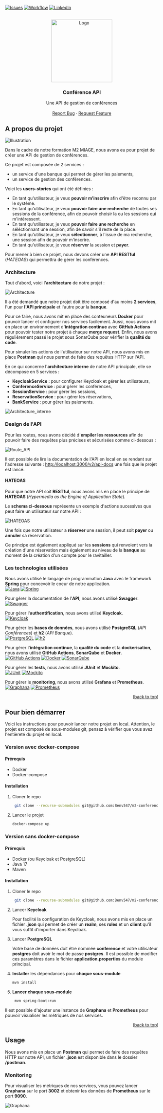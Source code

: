 <a name="readme-top"></a>
[![Issues][issues-shield]][issues-url]
[![Workflow][workflow-shield]][workflow-url]
[![LinkedIn][linkedin-shield]][linkedin-url]



<!-- PROJECT LOGO -->
<br />
<div align="center">
  <a href="https://github.com/Benv547/m2-conference">
    <img src="images/logo.png" alt="Logo" width="200" height="205">
  </a>

<h3 align="center">Conférence API</h3>

  <p align="center">
    Une API de gestion de conférences
    <br />
    <br />
    <a href="https://github.com/Benv547/m2-conference/issues">Report Bug</a>
    ·
    <a href="https://github.com/Benv547/m2-conference/issues">Request Feature</a>
  </p>
</div>

<!-- A PROPOS -->
## A propos du projet

![Illustration](images/conference.png)

Dans le cadre de notre formation M2 MIAGE, nous avons eu pour projet de créer une API de gestion de conférences.

Ce projet est composée de 2 services :
- un service d'une banque qui permet de gérer les paiements,
- un service de gestion des conférences.

Voici les **users-stories** qui ont été définies :
- En tant qu'utilisateur, je veux **pouvoir m'inscrire** afin d'être reconnu par le système.
- En tant qu'utilisateur, je veux **pouvoir faire une recherche** de toutes ses sessions de la conférence, afin de pouvoir choisir la ou les sessions qui m'intéressent.
- En tant qu'utilisateur, je veux **pouvoir faire une recherche** en séléctionnant une session, afin de savoir s'il reste de la place.
- En tant qu'utilisateur, je veux **sélectionner**, à l'issue de ma recherche, une session afin de pouvoir m'inscrire.
- En tant qu'utilisateur, je veux **réserver** la session et **payer**.

Pour mener à bien ce projet, nous devons créer une **API RESTful** (_HATEOAS_) qui permettra de gérer les conférences.

### Architecture

Tout d'abord, voici l'**architecture** de notre projet :

![Architecture](images/architecture.png)

Il a été demandé que notre projet doit être composé d'au moins **2 services**, l'un pour **l'API principale** et l'autre pour la **banque**.

Pour ce faire, nous avons mit en place des conteuneurs **Docker** pour pouvoir lancer et configurer nos services facilement.
Aussi, nous avons mit en place un environnement d'**intégration continue** avec **GitHub Actions** pour pouvoir tester notre projet à chaque **merge request**.
Enfin, nous avons régulièrement passé le projet sous SonarQube pour vérifier la **qualité du code**.

Pour simuler les actions de l'utilisateur sur notre API, nous avons mis en place **Postman** qui nous permet de faire des requêtes HTTP sur l'API.

En ce qui concerne l'**architecture interne** de notre API principale, elle se décompose en 5 services :
- **KeycloakService** : pour configurer Keycloak et gérer les utilisateurs,
- **ConferenceService** : pour gérer les conférences,
- **SessionService** : pour gérer les sessions,
- **ReservationService** : pour gérer les réservations,
- **BankService** : pour gérer les paiements.

![Architecture_interne](images/archi_interne.png)

### Design de l'API

Pour les routes, nous avons décidé d'**empiler les ressources** afin de pouvoir faire des requêtes plus précises et sécurisées comme ci-dessous :

![Route_API](images/api.png)

Il est possible de lire la documentation de l'API en local en se rendant sur l'adresse suivante : [http://localhost:3000/v2/api-docs](http://localhost:3000/v2/api-docs) une fois que le projet est lancé.

#### HATEOAS

Pour que notre API soit **RESTful**, nous avons mis en place le principe de **HATEOAS** (_Hypermedia as the Engine of Application State_).

Le **schema ci-dessous** représente un exemple d'actions sucessives que peut faire un utilisateur sur notre API :

![HATEOAS](images/API_schema.png)

Une fois que notre utilisateur a **réserver** une session, il peut soit **payer** ou **annuler** sa réservation.

Ce principe est également appliqué sur les **sessions** qui renvoient vers la création d'une réservation mais également au niveau de la **banque** au moment de la création d'un compte pour le ravitailler.

### Les technologies utilisées

Nous avons utilisé le langage de programmation **Java** avec le framework **Spring** pour concevoir le coeur de notre application.</br>
[![Java][Java]][Java-url]
[![Spring][Spring.io]][Spring-url]

Pour gérer la documentation de l'**API**, nous avons utilisé **Swagger**.</br>
[![Swagger][Swagger]][Swagger-url]

Pour gérer l'**authentification**, nous avons utilisé **Keycloak**.</br>
[![Keycloak][Keycloak]][Keycloak-url]

Pour gérer les **bases de données**, nous avons utilisé **PostgreSQL** (_API Conférences_) et **h2** (_API Banque_).</br>
[![PostgreSQL][PostgreSQL]][PostgreSQL-url]
[![h2][h2]][h2-url]

Pour gérer l'**intégration continue**, la **qualité du code** et la **dockerisation**, nous avons utilisé **GitHub Actions**, **SonarQube** et **Docker**.</br>
[![GitHub Actions][GitHub Actions]][GitHub Actions-url]
[![Docker][Docker]][Docker-url]
[![SonarQube][SonarQube]][SonarQube-url]

Pour gérer les **tests**, nous avons utilisé **JUnit** et **Mockito**.</br>
[![JUnit][JUnit]][JUnit-url]
[![Mockito][Mockito]][Mockito-url]

Pour gérer le **monitoring**, nous avons utilisé **Grafana** et **Prometheus**.</br>
[![Graphana][Graphana]][Graphana-url]
[![Prometheus][Prometheus]][Prometheus-url]

<p align="right">(<a href="#readme-top">back to top</a>)</p>


<!-- Pour bien démarrer -->
## Pour bien démarrer

Voici les instructions pour pouvoir lancer notre projet en local.
Attention, le projet est composé de sous-modules git, pensez à vérifier que vous avez l'entièreté du projet en local.

### Version avec docker-compose

#### Prérequis

- Docker
- Docker-compose

#### Installation

1. Cloner le repo
   ```sh
    git clone --recurse-submodules git@github.com:Benv547/m2-conference.git
    ```
   
2. Lancer le projet
   ```sh
   docker-compose up
   ```

### Version sans docker-compose

#### Prérequis

- Docker (ou Keycloak et PostgreSQL)
- Java 17
- Maven

#### Installation

1. Cloner le repo
   ```sh
    git clone --recurse-submodules git@github.com:Benv547/m2-conference.git
    ```
   
2. Lancer **Keycloak**

   Pour facilité la configuration de Keycloak, nous avons mis en place un fichier **.json** qui permet de créer un **realm**, ses **roles** et un **client** qu'il vous suffit d'importer dans Keycloak.

3. Lancer **PostgreSQL**

   Votre base de données doit être nommée **conference** et votre utilisateur **postgres** doit avoir le mot de passe **postgres**. Il est possible de modifier ces paramètres dans le fichier **application.properties** du module principal.

4. **Installer** les dépendances pour **chaque sous-module**
   ```sh
   mvn install
   ```

5. **Lancer chaque sous-module**
   ```sh
    mvn spring-boot:run
    ```
   
Il est possible d'ajouter une instance de **Graphana** et **Prometheus** pour pouvoir visualiser les métriques de nos services.

<p align="right">(<a href="#readme-top">back to top</a>)</p>

<!-- USAGE EXAMPLES -->
## Usage

Nous avons mis en place un **Postman** qui permet de faire des requêtes HTTP sur notre API, un fichier **.json** est disponible dans le dossier **/postman**.

### Monitoring

Pour visualiser les métriques de nos services, vous pouvez lancer **Graphana** sur le port **3002** et obtenir les données de **Prometheus** sur le port **9090**.

![Graphana](images/graphana.png)

<!-- MARKDOWN LINKS & IMAGES -->
<!-- https://www.markdownguide.org/basic-syntax/#reference-style-links -->
[issues-shield]: https://img.shields.io/github/issues/othneildrew/Best-README-Template.svg?style=for-the-badge
[issues-url]: https://github.com/Benv547/m2-conference/issues
[workflow-shield]: https://img.shields.io/github/actions/workflow/status/Benv547/m2-conference-api/maven-build-test.yml?branch=main&style=for-the-badge
[workflow-url]: https://github.com/Benv547/m2-conference-api/actions
[linkedin-shield]: https://img.shields.io/badge/-LinkedIn-black.svg?style=for-the-badge&logo=linkedin&colorB=555
[linkedin-url]: https://www.linkedin.com/in/benjaminvignot
[Java]: https://img.shields.io/badge/Java-ED8B00?style=for-the-badge&logo=java&logoColor=white
[Java-url]: https://www.java.com/fr/
[Spring.io]: https://img.shields.io/badge/Spring-6DB33F?style=for-the-badge&logo=spring&logoColor=white
[Spring-url]: https://spring.io/
[Swagger]: https://img.shields.io/badge/Swagger-85EA2D?style=for-the-badge&logo=swagger&logoColor=white
[Swagger-url]: https://swagger.io/
[Keycloak]: https://img.shields.io/badge/Keycloak-000000?style=for-the-badge&logo=keycloak&logoColor=white
[Keycloak-url]: https://www.keycloak.org/
[PostgreSQL]: https://img.shields.io/badge/PostgreSQL-316192?style=for-the-badge&logo=postgresql&logoColor=white
[PostgreSQL-url]: https://www.postgresql.org/
[Docker]: https://img.shields.io/badge/Docker-2CA5E0?style=for-the-badge&logo=docker&logoColor=white
[Docker-url]: https://www.docker.com/
[Graphana]: https://img.shields.io/badge/Graphana-F46800?style=for-the-badge&logo=grafana&logoColor=white
[Graphana-url]: https://grafana.com/
[Prometheus]: https://img.shields.io/badge/Prometheus-E6522C?style=for-the-badge&logo=prometheus&logoColor=white
[Prometheus-url]: https://prometheus.io/
[h2]: https://img.shields.io/badge/h2-2CA5E0?style=for-the-badge&logo=h2&logoColor=white
[h2-url]: https://www.h2database.com/html/main.html
[GitHub Actions]: https://img.shields.io/badge/GitHub_Actions-2088FF?style=for-the-badge&logo=github-actions&logoColor=white
[GitHub Actions-url]: https://github.com/features/actions
[JUnit]: https://img.shields.io/badge/JUnit-25A162?style=for-the-badge&logo=junit5&logoColor=white
[JUnit-url]: https://junit.org/junit5/
[Mockito]: https://img.shields.io/badge/Mockito-25A162?style=for-the-badge&logo=mockito&logoColor=white
[Mockito-url]: https://site.mockito.org/
[SonarQube]: https://img.shields.io/badge/SonarQube-4E9BCD?style=for-the-badge&logo=sonarqube&logoColor=white
[SonarQube-url]: https://www.sonarqube.org/
